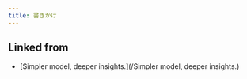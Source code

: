 ```yaml
---
title: 書きかけ
---
```



## Linked from

* [Simpler model, deeper insights.](/Simpler model, deeper insights.)


